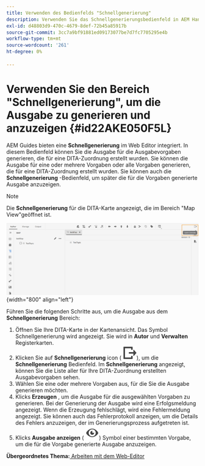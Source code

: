 ```yaml
---
title: Verwenden des Bedienfelds "Schnellgenerierung"
description: Verwenden Sie das Schnellgenerierungsbedienfeld in AEM Handbüchern. Erfahren Sie, wie Sie die Ausgabe aus dem Schnellgenerierungsbereich generieren und anzeigen.
exl-id: d48803d9-470c-4679-8def-72b45a85917b
source-git-commit: 3cc7a9bf91881ed09173077be7d7fc7705295e4b
workflow-type: tm+mt
source-wordcount: '261'
ht-degree: 0%

---
```


# Verwenden Sie den Bereich &quot;Schnellgenerierung&quot;, um die Ausgabe zu generieren und anzuzeigen {#id22AKE050F5L}

AEM Guides bieten eine **Schnellgenerierung** im Web Editor integriert. In diesem Bedienfeld können Sie die Ausgabe für die Ausgabevorgaben generieren, die für eine DITA-Zuordnung erstellt wurden. Sie können die Ausgabe für eine oder mehrere Vorgaben oder alle Vorgaben generieren, die für eine DITA-Zuordnung erstellt wurden. Sie können auch die **Schnellgenerierung** -Bedienfeld, um später die für die Vorgaben generierte Ausgabe anzuzeigen.

>[!NOTE]
>
> Die **Schnellgenerierung** für die DITA-Karte angezeigt, die im Bereich &quot;Map View&quot;geöffnet ist.

![](images/quick-generate-map-view.png){width="800" align="left"}

Führen Sie die folgenden Schritte aus, um die Ausgabe aus dem **Schnellgenerierung** Bereich:

1. Öffnen Sie Ihre DITA-Karte in der Kartenansicht. Das Symbol Schnellgenerierung wird angezeigt. Sie wird in **Autor** und **Verwalten** Registerkarten.
1. Klicken Sie auf **Schnellgenerierung** icon \( ![](images/quick-generate-icon.svg)\), um die **Schnellgenerierung** Bedienfeld. Im **Schnellgenerierung** angezeigt, können Sie die Liste aller für Ihre DITA-Zuordnung erstellten Ausgabevorgaben sehen.
1. Wählen Sie eine oder mehrere Vorgaben aus, für die Sie die Ausgabe generieren möchten.
1. Klicks **Erzeugen** , um die Ausgabe für die ausgewählten Vorgaben zu generieren. Bei der Generierung der Ausgabe wird eine Erfolgsmeldung angezeigt. Wenn die Erzeugung fehlschlägt, wird eine Fehlermeldung angezeigt. Sie können auch das Fehlerprotokoll anzeigen, um die Details des Fehlers anzuzeigen, der im Generierungsprozess aufgetreten ist.
1. Klicks **Ausgabe anzeigen** \( ![](images/view-output-icon.svg)\) Symbol einer bestimmten Vorgabe, um die für die Vorgabe generierte Ausgabe anzuzeigen.

**Übergeordnetes Thema:**[ Arbeiten mit dem Web-Editor](web-editor.md)
